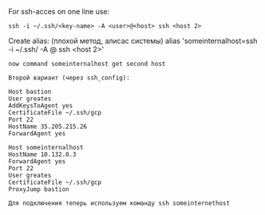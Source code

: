 For ssh-acces on one line use:

	ssh -i ~/.ssh/<key-name> -A <user>@<host> ssh <host 2>

Create alias:
	(плохой метод, алисас системы)
	alias 'someinternalhost=ssh -i ~/.ssh/<key-name> -A <user>@<host> ssh <host 2>'

	now command someinternalhost get second host

	Второй вариант (через ssh_config):

	Host bastion
	User greates
	AddKeysToAgent yes
	CertificateFile ~/.ssh/gcp
	Port 22
	HostName 35.205.215.26
	ForwardAgent yes

	Host someinternalhost
	HostName 10.132.0.3
	ForwardAgent yes
	Port 22
	User greates
	CertificateFile ~/.ssh/gcp
	ProxyJump bastion
	
	Для подключения теперь используем команду ssh someinternethost


